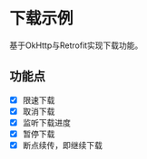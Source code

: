 # 下载示例

基于OkHttp与Retrofit实现下载功能。

## 功能点
- [x] 限速下载
- [x] 取消下载
- [x] 监听下载进度
- [x] 暂停下载
- [x] 断点续传，即继续下载
